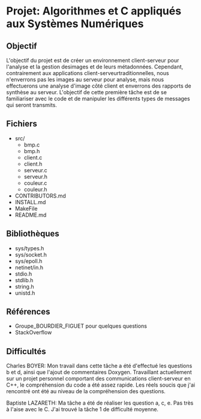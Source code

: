 # Projet: Algorithmes et C appliqués aux Systèmes Numériques

## Objectif

L'objectif du projet est de créer un environnement client-serveur pour l'analyse et la gestion desimages et de leurs métadonnées. Cependant, contrairement aux applications client-serveurtraditionnelles, nous n'enverrons pas les images au serveur pour analyse, mais nous effectuerons une analyse d'image côté client et enverrons des rapports de synthèse au serveur.
L'objectif de cette première tâche est de se familiariser avec le code et de manipuler les différents types de messages qui seront transmits.

## Fichiers

- src/
  - bmp.c
  - bmp.h
  - client.c
  - client.h
  - serveur.c
  - serveur.h
  - couleur.c
  - couleur.h
- CONTRIBUTORS.md
- INSTALL.md
- MakeFile
- README.md

## Bibliothèques

- sys/types.h
- sys/socket.h
- sys/epoll.h
- netinet/in.h
- stdio.h
- stdlib.h
- string.h
- unistd.h

## Références

- Groupe_BOURDIER_FIGUET pour quelques questions
- StackOverflow

## Difficultés

Charles BOYER:
Mon travail dans cette tâche a été d'effectué les questions b et d, ainsi que l'ajout de commentaires Doxygen.
Travaillant actuellement sur un projet personnel comportant des communications client-serveur en C++, le compréhension du code a été assez rapide.
Les réels soucis que j'ai rencontré ont été au niveau de la compréhension des questions.

Baptiste LAZARETH:
Ma tâche a été de réaliser les question a, c, e. Pas très à l'aise avec le C.
J'ai trouvé la tâche 1 de difficulté moyenne.
